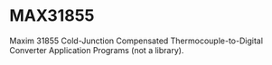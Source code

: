# MAX31855
Maxim 31855 Cold-Junction Compensated Thermocouple-to-Digital Converter Application Programs (not a library).
